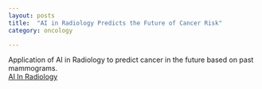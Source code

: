 ```yaml
---
layout: posts
title:  "AI in Radiology Predicts the Future of Cancer Risk"
category: oncology

---
```

Application of AI in Radiology to predict cancer in the future based on past mammograms.  
[AI In Radiology](https://www.cnn.com/videos/health/2022/04/13/artificial-intelligence-health-care-cancer-bigpicture-cnnplus.cnn)